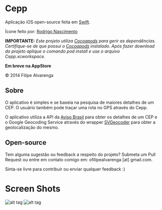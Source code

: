 Cepp
====
Aplicação iOS open-source feita em [Swift](https://developer.apple.com/swift/).

Ícone feito por: [Rodrigo Nascimento](https://github.com/rodrigok)

**IMPORTANTE:** *Este projeto utiliza [Cocoapods](http://cocoapods.org/) para gerir as dependências. Certifique-se de que possui o [Cocoapods](http://cocoapods.org/) instalado. Após fazer download do projeto aplique o comando _pod_ _install_ e use o arquivo Cepp.xcworkspace.*

**Em breve na AppStore**

© 2014 Filipe Alvarenga

## Sobre

O aplicativo é simples e se baseia na pesquisa de maiores detalhes de um CEP. O usuário também pode traçar uma rota no GPS através do Cepp. 

O aplicativo utiliza a API da [Aviso Brasil](http://avisobrasil.com.br/correio-control/api-de-consulta-de-cep/) para obter os detalhes de um CEP e o Google Geocoding Service através do wrapper [SVGeocoder](https://github.com/TransitApp/SVGeocoder) para obter a geolocalização do mesmo.

## Open-source

Tem alguma sugestão ou feedback a respeito do projeto? Submeta um Pull Request ou entre em contato comigo em: ofilipealvarenga [at] gmail.com.

Sinta-se livre para contribuir ou enviar qualquer feedback :)

Screen Shots
====
![alt tag](https://raw.github.com/filipealva/Cepp/res/searchi5.png)
![alt tag](https://raw.github.com/filipealva/Cepp/res/detailsi5.png)

